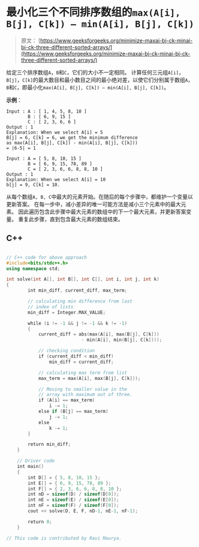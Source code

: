 # 最小化三个不同排序数组的`max(A[i], B[j], C[k]) – min(A[i], B[j], C[k])`

> 原文： [https://www.geeksforgeeks.org/minimize-maxai-bj-ck-minai-bj-ck-three-different-sorted-arrays/](https://www.geeksforgeeks.org/minimize-maxai-bj-ck-minai-bj-ck-three-different-sorted-arrays/)

给定三个排序数组`A`，`B`和`C`，它们的大小不一定相同。 计算任何三元组`A[i]`，`B[j]`，`C[k]`的最大数目和最小数目之间的最小绝对差，以使它们分别属于数组`A`，`B`和`C`，即最小化`max(A[i], B[j], C[k]) – min(A[i], B[j], C[k])`。

**示例**：

```
Input : A : [ 1, 4, 5, 8, 10 ]
        B : [ 6, 9, 15 ]
        C : [ 2, 3, 6, 6 ]
Output : 1
Explanation: When we select A[i] = 5
B[j] = 6, C[k] = 6, we get the minimum difference 
as max(A[i], B[j], C[k]) - min(A[i], B[j], C[k]))
= |6-5| = 1 

Input : A = [ 5, 8, 10, 15 ]
        B = [ 6, 9, 15, 78, 89 ]
        C = [ 2, 3, 6, 6, 8, 8, 10 ]
Output : 1
Explanation: When we select A[i] = 10
b[j] = 9, C[k] = 10.

```



从每个数组`A, B, C`中最大的元素开始。在随后的每个步骤中，都维护一个变量以更新答案。
在每一步中，减小差异的唯一可能方法是减小三个元素中的最大元素。
因此遍历包含此步骤中最大元素的数组中的下一个最大元素，并更新答案变量。
重复此步骤，直到包含最大元素的数组结束。

## C++ 

```cpp

// C++ code for above approach 
#include<bits/stdc++.h> 
using namespace std; 

int solve(int A[], int B[], int C[], int i, int j, int k) 
{  
        int min_diff, current_diff, max_term; 

        // calculating min difference from last 
        // index of lists 
        min_diff = Integer.MAX_VALUE; 

        while (i != -1 && j != -1 && k != -1)  
        { 
            current_diff = abs(max(A[i], max(B[j], C[k]))  
                            - min(A[i], min(B[j], C[k]))); 

            // checking condition 
            if (current_diff < min_diff) 
                min_diff = current_diff; 

            // calculating max term from list 
            max_term = max(A[i], max(B[j], C[k])); 

            // Moving to smaller value in the 
            // array with maximum out of three. 
            if (A[i] == max_term) 
                i -= 1; 
            else if (B[j] == max_term) 
                j -= 1; 
            else
                k -= 1; 
        } 

        return min_diff; 
    } 

    // Driver code 
    int main() 
    { 
        int D[] = { 5, 8, 10, 15 }; 
        int E[] = { 6, 9, 15, 78, 89 }; 
        int F[] = { 2, 3, 6, 6, 8, 8, 10 }; 
        int nD = sizeof(D) / sizeof(D[0]); 
        int nE = sizeof(E) / sizeof(E[0]); 
        int nF = sizeof(F) / sizeof(F[0]); 
        cout << solve(D, E, F, nD-1, nE-1, nF-1); 

        return 0;  
    } 

// This code is contributed by Ravi Maurya. 

```
